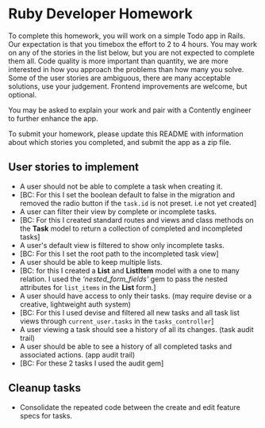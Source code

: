 Ruby Developer Homework
================

To complete this homework, you will work on a simple Todo app in Rails. Our expectation is that you timebox the effort to 2 to 4 hours. You may work on any of the stories in the list below, but you are not expected to complete them all. Code quality is more important than quantity, we are more interested in how you approach the problems than how many you solve. Some of the user stories are ambiguous, there are many acceptable solutions, use your judgement. Frontend improvements are welcome, but optional.

You may be asked to explain your work and pair with a Contently engineer to further enhance the app.

To submit your homework, please update this README with information about which stories you completed, and submit the app as a zip file.

User stories to implement
----------------
 - A user should not be able to complete a task when creating it.
 - [BC: For this I set the boolean default to false in the migration and removed the radio button if the `task.id` is not preset. i.e not yet created]
 - A user can filter their view by complete or incomplete tasks.
 - [BC: For this I created standard routes and views and class methods on the **Task** model to return a collection of completed and incompleted tasks]
 - A user's default view is filtered to show only incomplete tasks.
 - [BC: For this I set the root path to the incompleted task view]
 - A user should be able to keep multiple lists.
 - [BC: for this I created a **List** and **ListItem** model with a one to many relation. I used the *‘nested_form_fields'* gem to pass the nested attributes for `list_items` in the **List** form.]
 - A user should have access to only their tasks. (may require devise or a creative, lightweight auth system)
 - [BC: For this I used devise and filtered all new tasks and all task list views through `current_user.tasks` in the `tasks_controller`]
 - A user viewing a task should see a history of all its changes. (task audit trail)
 - A user should be able to see a history of all completed tasks and associated actions. (app audit trail)
 - [BC: For these 2 tasks I used the audit gem]

Cleanup tasks
----------------
- Consolidate the repeated code between the create and edit feature specs for tasks.
